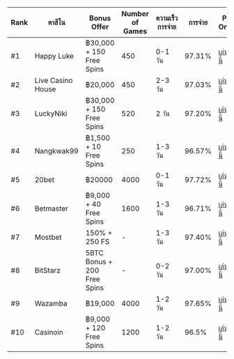 | Rank | คาสิโน | Bonus Offer | Number of Games | ความเร็วการจ่าย | การจ่าย | Play Online |
| --- | --- | --- | --- | --- | --- | --- |
| #1  | Happy Luke | ฿30,000 + 150 Free Spins | 450 | 0-1 วัน | 97.31% | [เล่นตอนนี้](/casinos/link/happy-luke/xmMZT0s/V8wK3eUzpitTVy27Q27xLWvVKCg4VGo6HWt3aaof0w0%3D) |
| #2  | Live Casino House | ฿20,000 | 450 | 2-3 วัน | 97.03% | [เล่นตอนนี้](/casinos/link/live-casino-house/VO6AQzI/hj0e8jp1YSi_yXiR5gLI5YOFqqTiS8f-eJUFLNCnSbQ%3D) |
| #3  | LuckyNiki | ฿30,000 + 150 Free Spins | 520 | 2 วัน | 97.20% | [เล่นตอนนี้](/casinos/link/luckyniki/hMpnBi/iwAe5ZAHG6mGfOVfeJv7dDWhwjj80Z1h-_sTTAvsbk8%3D) |
| #4  | Nangkwak99 | ฿1,500 + 10 Free Spins | 250 | 1-3 วัน | 96.57% | [เล่นตอนนี้](/casinos/link/nangkwak99/1R7lpYB/BX3BALuacZ5hdLrkvyoA-tQpVMUJwNL2VIyFHwyJtfQ%3D) |
| #5  | 20bet | ฿20000 | 4000 | 0-1 วัน | 97.72% | [เล่นตอนนี้](/casinos/link/20bet/hB6L5pC/VwKp0xlbKC01_U7Ck92kaa11gFHjD8m_M87tMukSDjA%3D) |
| #6  | Betmaster | ฿9,000 + 40 Free Spins | 1600 | 1-3 วัน | 96.71% | [เล่นตอนนี้](/casinos/link/betmaster/eeC4P/PEbuDvLcmBDIklULNEhpcRU7RCQ26QX0E_gfwlpWbD8%3D) |
| #7  | Mostbet | 150% + 250 FS | -   | 1-3 วัน | 97.40% | [เล่นตอนนี้](/casinos/link/mostbet/PRQAd6/HPdj5oH5v0SzNlmazIBToIL_4YA5pdHhP7G7G8k8pEg%3D) |
| #8  | BitStarz | 5BTC Bonus + 200 Free Spins | -   | 0-2 วัน | 97.00% | [เล่นตอนนี้](/casinos/link/bitstarz/iBEv/QosZpfDD6xccp_j-lQ_waVfDROo6y493B5gh73yfTG0%3D) |
| #9  | Wazamba | ฿19,000 | 4000 | 1-2 วัน | 97.65% | [เล่นตอนนี้](/casinos/link/wazamba/ZabmbUa/vrB_RdRLAxQMrzxzf0_rogzoMSjsEdSBTJN27qARxfQ%3D) |
| #10 | Casinoin | ฿9,000 + 120 Free Spins | 1200 | 1-2 วัน | 96.5% | [เล่นตอนนี้](/casinos/link/casinoin/Jzza/zyjSyCAIkZ_xKT9O9dlKSMRmzS-Zf2QcRUOnjqvXmaw%3D) |
